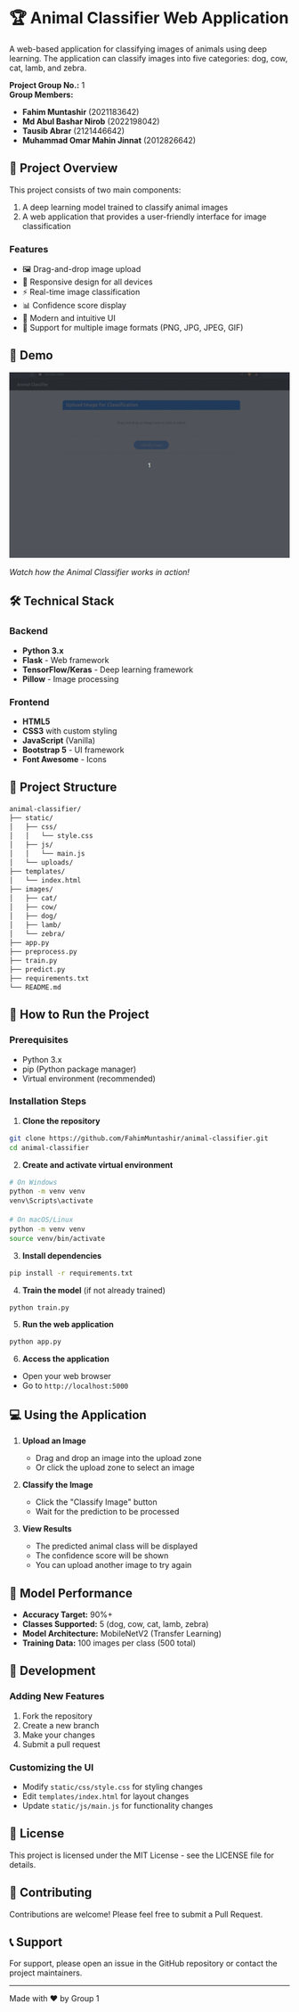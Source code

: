 # 🏆 Animal Classifier Web Application

A web-based application for classifying images of animals using deep learning. The application can classify images into five categories: dog, cow, cat, lamb, and zebra.

**Project Group No.:** 1  
**Group Members:**

- **Fahim Muntashir** (2021183642)
- **Md Abul Bashar Nirob** (2022198042)
- **Tausib Abrar** (2121446642)
- **Muhammad Omar Mahin Jinnat** (2012826642)

## 📌 Project Overview

This project consists of two main components:

1. A deep learning model trained to classify animal images
2. A web application that provides a user-friendly interface for image classification

### Features

- 🖼️ Drag-and-drop image upload
- 📱 Responsive design for all devices
- ⚡ Real-time image classification
- 📊 Confidence score display
- 🎨 Modern and intuitive UI
- 🔄 Support for multiple image formats (PNG, JPG, JPEG, GIF)

## 🎥 Demo

![Animal Classifier Demo](demo.gif)

_Watch how the Animal Classifier works in action!_

## 🛠️ Technical Stack

### Backend

- **Python 3.x**
- **Flask** - Web framework
- **TensorFlow/Keras** - Deep learning framework
- **Pillow** - Image processing

### Frontend

- **HTML5**
- **CSS3** with custom styling
- **JavaScript** (Vanilla)
- **Bootstrap 5** - UI framework
- **Font Awesome** - Icons

## 📂 Project Structure

```
animal-classifier/
├── static/
│   ├── css/
│   │   └── style.css
│   ├── js/
│   │   └── main.js
│   └── uploads/
├── templates/
│   └── index.html
├── images/
│   ├── cat/
│   ├── cow/
│   ├── dog/
│   ├── lamb/
│   └── zebra/
├── app.py
├── preprocess.py
├── train.py
├── predict.py
├── requirements.txt
└── README.md
```

## 🚀 How to Run the Project

### Prerequisites

- Python 3.x
- pip (Python package manager)
- Virtual environment (recommended)

### Installation Steps

1. **Clone the repository**

```bash
git clone https://github.com/FahimMuntashir/animal-classifier.git
cd animal-classifier
```

2. **Create and activate virtual environment**

```bash
# On Windows
python -m venv venv
venv\Scripts\activate

# On macOS/Linux
python -m venv venv
source venv/bin/activate
```

3. **Install dependencies**

```bash
pip install -r requirements.txt
```

4. **Train the model** (if not already trained)

```bash
python train.py
```

5. **Run the web application**

```bash
python app.py
```

6. **Access the application**

- Open your web browser
- Go to `http://localhost:5000`

## 💻 Using the Application

1. **Upload an Image**

   - Drag and drop an image into the upload zone
   - Or click the upload zone to select an image

2. **Classify the Image**

   - Click the "Classify Image" button
   - Wait for the prediction to be processed

3. **View Results**
   - The predicted animal class will be displayed
   - The confidence score will be shown
   - You can upload another image to try again

## 🎯 Model Performance

- **Accuracy Target:** 90%+
- **Classes Supported:** 5 (dog, cow, cat, lamb, zebra)
- **Model Architecture:** MobileNetV2 (Transfer Learning)
- **Training Data:** 100 images per class (500 total)

## 🔧 Development

### Adding New Features

1. Fork the repository
2. Create a new branch
3. Make your changes
4. Submit a pull request

### Customizing the UI

- Modify `static/css/style.css` for styling changes
- Edit `templates/index.html` for layout changes
- Update `static/js/main.js` for functionality changes

## 📝 License

This project is licensed under the MIT License - see the LICENSE file for details.

## 🤝 Contributing

Contributions are welcome! Please feel free to submit a Pull Request.

## 📞 Support

For support, please open an issue in the GitHub repository or contact the project maintainers.

---

Made with ❤️ by Group 1
